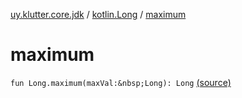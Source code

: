 [uy.klutter.core.jdk](../index.md) / [kotlin.Long](index.md) / [maximum](.)


# maximum

`fun Long.maximum(maxVal:&nbsp;Long): Long` [(source)](https://github.com/kohesive/klutter/blob/master/core-jdk6/src/main/kotlin/uy/klutter/core/jdk/Numbers.kt#L12)


